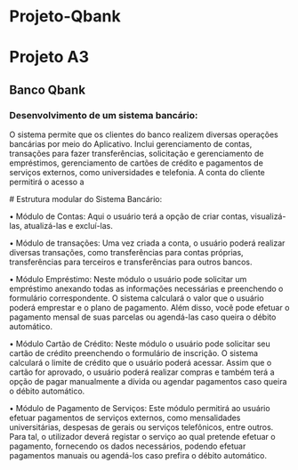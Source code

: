 # Projeto-Qbank
<h1>Projeto A3</h1>
<h2>Banco Qbank</h2>

<div>
  <h3>Desenvolvimento de um sistema bancário:</h3>
<p>
O sistema permite que os clientes do banco
realizem diversas operações bancárias por
meio do Aplicativo. Inclui gerenciamento
de contas, transações para fazer
transferências, solicitação e gerenciamento
de empréstimos, gerenciamento de cartões
de crédito e pagamentos de serviços
externos, como universidades e telefonia.
A conta do cliente permitirá o acesso a
</p>
</div>
# Estrutura modular do Sistema Bancário:

• Módulo de Contas: Aqui o usuário terá a opção de criar contas,
visualizá-las, atualizá-las e excluí-las.

• Módulo de transações: Uma vez criada a conta, o usuário poderá
realizar diversas transações, como transferências para contas
próprias, transferências para terceiros e transferências para outros
bancos.

• Módulo Empréstimo: Neste módulo o usuário pode solicitar um
empréstimo anexando todas as informações necessárias e
preenchendo o formulário correspondente. O sistema calculará o
valor que o usuário poderá emprestar e o plano de pagamento.
Além disso, você pode efetuar o pagamento mensal de suas
parcelas ou agendá-las caso queira o débito automático.

• Módulo Cartão de Crédito: Neste módulo o usuário pode solicitar
seu cartão de crédito preenchendo o formulário de inscrição. O
sistema calculará o limite de crédito que o usuário poderá
acessar. Assim que o cartão for aprovado, o usuário poderá
realizar compras e também terá a opção de pagar manualmente
a dívida ou agendar pagamentos caso queira o débito
automático.

• Módulo de Pagamento de Serviços: Este módulo permitirá ao
usuário efetuar pagamentos de serviços externos, como
mensalidades universitárias, despesas de gerais ou serviços
telefônicos, entre outros. Para tal, o utilizador deverá registar o
serviço ao qual pretende efetuar o pagamento, fornecendo os
dados necessários, podendo efetuar pagamentos manuais ou
agendá-los caso prefira o débito automático.
